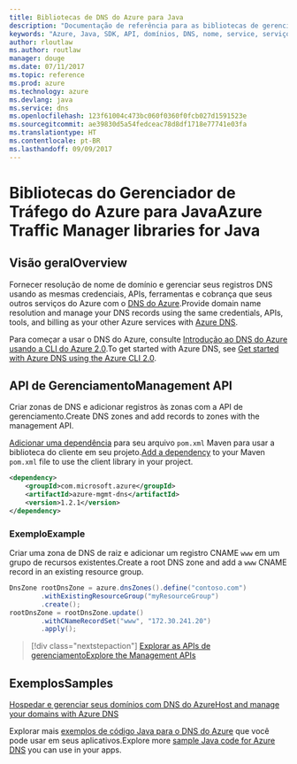 ```yaml
---
title: Bibliotecas de DNS do Azure para Java
description: "Documentação de referência para as bibliotecas de gerenciamento de Java de DNS do Azure"
keywords: "Azure, Java, SDK, API, domínios, DNS, nome, service, serviço de nome de domínio"
author: rloutlaw
ms.author: routlaw
manager: douge
ms.date: 07/11/2017
ms.topic: reference
ms.prod: azure
ms.technology: azure
ms.devlang: java
ms.service: dns
ms.openlocfilehash: 123f61004c473bc060f0360f0fcb027d1591523e
ms.sourcegitcommit: ae39830d5a54fedceac78d8df1718e77741e03fa
ms.translationtype: HT
ms.contentlocale: pt-BR
ms.lasthandoff: 09/09/2017
---
```

# <a name="azure-traffic-manager-libraries-for-java"></a><span data-ttu-id="85ab3-104">Bibliotecas do Gerenciador de Tráfego do Azure para Java</span><span class="sxs-lookup"><span data-stu-id="85ab3-104">Azure Traffic Manager libraries for Java</span></span>

## <a name="overview"></a><span data-ttu-id="85ab3-105">Visão geral</span><span class="sxs-lookup"><span data-stu-id="85ab3-105">Overview</span></span>

<span data-ttu-id="85ab3-106">Fornecer resolução de nome de domínio e gerenciar seus registros DNS usando as mesmas credenciais, APIs, ferramentas e cobrança que seus outros serviços do Azure com o [DNS do Azure](/azure/dns/dns-overview).</span><span class="sxs-lookup"><span data-stu-id="85ab3-106">Provide domain name resolution and manage your DNS records using the same credentials, APIs, tools, and billing as your other Azure services with [Azure DNS](/azure/dns/dns-overview).</span></span>

<span data-ttu-id="85ab3-107">Para começar a usar o DNS do Azure, consulte [Introdução ao DNS do Azure usando a CLI do Azure 2.0](/azure/dns/dns-getstarted-cli).</span><span class="sxs-lookup"><span data-stu-id="85ab3-107">To get started with Azure DNS, see [Get started with Azure DNS using the Azure CLI 2.0](/azure/dns/dns-getstarted-cli).</span></span>

## <a name="management-api"></a><span data-ttu-id="85ab3-108">API de Gerenciamento</span><span class="sxs-lookup"><span data-stu-id="85ab3-108">Management API</span></span>

<span data-ttu-id="85ab3-109">Criar zonas de DNS e adicionar registros às zonas com a API de gerenciamento.</span><span class="sxs-lookup"><span data-stu-id="85ab3-109">Create DNS zones and add records to zones with the management API.</span></span>

<span data-ttu-id="85ab3-110">[Adicionar uma dependência](https://maven.apache.org/guides/getting-started/index.html#How_do_I_use_external_dependencies) para seu arquivo `pom.xml` Maven para usar a biblioteca do cliente em seu projeto.</span><span class="sxs-lookup"><span data-stu-id="85ab3-110">[Add a dependency](https://maven.apache.org/guides/getting-started/index.html#How_do_I_use_external_dependencies) to your Maven `pom.xml` file to use the client library in your project.</span></span>

```XML
<dependency>
    <groupId>com.microsoft.azure</groupId>
    <artifactId>azure-mgmt-dns</artifactId>
    <version>1.2.1</version>
</dependency>
```   

### <a name="example"></a><span data-ttu-id="85ab3-111">Exemplo</span><span class="sxs-lookup"><span data-stu-id="85ab3-111">Example</span></span>

<span data-ttu-id="85ab3-112">Criar uma zona de DNS de raiz e adicionar um registro CNAME `www` em um grupo de recursos existentes.</span><span class="sxs-lookup"><span data-stu-id="85ab3-112">Create a root DNS zone and add a `www` CNAME record in an existing resource group.</span></span>

```java
DnsZone rootDnsZone = azure.dnsZones().define("contoso.com")
        .withExistingResourceGroup("myResourceGroup")
        .create();
rootDnsZone = rootDnsZone.update()
        .withCNameRecordSet("www", "172.30.241.20")
        .apply();
```

> [!div class="nextstepaction"]
> [<span data-ttu-id="85ab3-113">Explorar as APIs de gerenciamento</span><span class="sxs-lookup"><span data-stu-id="85ab3-113">Explore the Management APIs</span></span>](/java/api/overview/azure/dns/managementapi)

## <a name="samples"></a><span data-ttu-id="85ab3-114">Exemplos</span><span class="sxs-lookup"><span data-stu-id="85ab3-114">Samples</span></span>

[<span data-ttu-id="85ab3-115">Hospedar e gerenciar seus domínios com DNS do Azure</span><span class="sxs-lookup"><span data-stu-id="85ab3-115">Host and manage your domains with Azure DNS</span></span>](https://github.com/Azure-Samples/dns-java-host-and-manage-your-domains)

<span data-ttu-id="85ab3-116">Explorar mais [exemplos de código Java para o DNS do Azure](https://azure.microsoft.com/resources/samples/?platform=java&term=dns) que você pode usar em seus aplicativos.</span><span class="sxs-lookup"><span data-stu-id="85ab3-116">Explore more [sample Java code for Azure DNS](https://azure.microsoft.com/resources/samples/?platform=java&term=dns) you can use in your apps.</span></span>